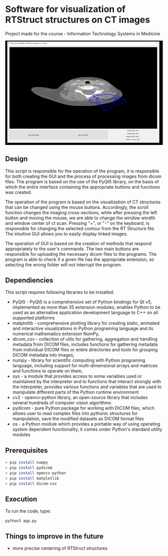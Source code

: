 # Software for visualization of RTStruct structures on CT images

Project made for the course - Information Technology Systems in Medicine

![visualization of RTStruct structures on CT images](https://github.com/Adam1904/Software-for-visualization-of-RTStruct-structures-on-CT-images/blob/main/gui.png)

## Design

This script is responsible for the operation of the program, it is responsible for both creating the GUI and the 
process of processing images from dicom files. The program is based on the use of the PyQt5 library, on the basis 
of which the entire interface containing the appropriate buttons and functions was created.

The operation of the program is based on the visualization of CT structures that can be changed using the mouse 
buttons. Accordingly, the scroll function changes the imaging cross-sections, while after pressing the left button 
and moving the mouse, we are able to change the window windth and window center of ct scan. Pressing "+", or "-" on 
the keyboard, is responsible for changing the selected contour from the RT Structure file. The intuitive GUI allows 
you to easily display linked images.

The operation of GUI is based on the creation of methods that respond appropriately to the user's commands. 
The two main buttons are responsible for uploading the necessary dicom files to the programs. The program is able 
to check if a given file has the appropriate extension, so selecting the wrong folder will not interrupt the program.

## Dependiencies

This script requires following libraries to be installed: 
- PyQt5 - PyQt5 is a comprehensive set of Python bindings for Qt v5, implemented as more than 35 extension modules, 
    enables Python to be used as an alternative application development language to C++ on all supported platforms
- matplotlib - comprehensive plotting library for creating static, animated and interactive visualizations in Python 
    programing language and its numerical mathematics extension NumPy,
- dicom_csv - collection of utils for gathering, aggregation and handling metadata from DICOM files, includes 
    functions for gathering metadata from individual DICOM files or entire directories and tools for grouping DICOM 
    metadata into images, 
- numpy - library for scientific computing with Python programing language, including support for multi-dimensional 
    arrays and matrices and functions to operate on them, 
- sys - a module that provides access to some variables used or maintained by the interpreter and to functions that 
    interact strongly with the interpreter, provides various functions and variables that are used to manipulate 
    different parts of the Python runtime environment
- cv2 - opencv-python library, an open-source library that includes several hundreds of computer vision algorithms
- pydicom - pure Python package for working with DICOM files, which allows user to read complex files into pythonic 
    structures for manipulation, save the modified datasets as DICOM format files
- os - a Python module which provides a portable way of using operating system dependent functionality, it comes under
     Python's standard utility modules
## Prerequisites

```sh
> pip install numpy
> pip install pydicom
> pip install opencv-python
> pip install matplotlib
> pip install dicom-csv
```

## Execution
To run the code, type:

```
python3 app.py
```

## Things to improve in the future

- more precise centering of RTStruct structures

